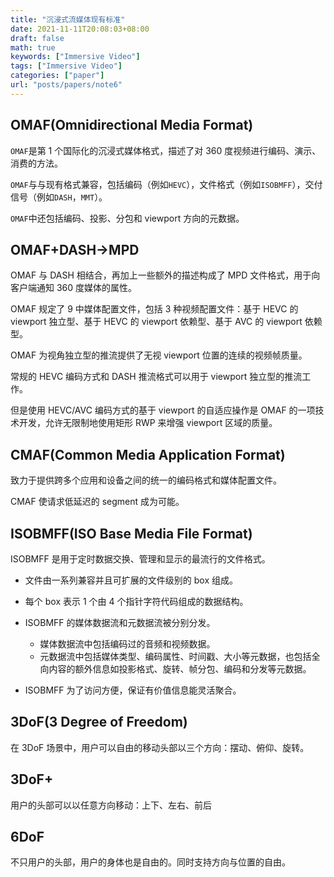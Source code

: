 ```yaml
---
title: "沉浸式流媒体现有标准"
date: 2021-11-11T20:08:03+08:00
draft: false
math: true
keywords: ["Immersive Video"]
tags: ["Immersive Video"]
categories: ["paper"]
url: "posts/papers/note6"
---
```


## OMAF(Omnidirectional Media Format)

`OMAF`是第 1 个国际化的沉浸式媒体格式，描述了对 360 度视频进行编码、演示、消费的方法。

`OMAF`与与现有格式兼容，包括编码（例如`HEVC`），文件格式（例如`ISOBMFF`），交付信号（例如`DASH`，`MMT`）。

`OMAF`中还包括编码、投影、分包和 viewport 方向的元数据。

## OMAF+DASH->MPD

OMAF 与 DASH 相结合，再加上一些额外的描述构成了 MPD 文件格式，用于向客户端通知 360 度媒体的属性。

OMAF 规定了 9 中媒体配置文件，包括 3 种视频配置文件：基于 HEVC 的 viewport 独立型、基于 HEVC 的 viewport 依赖型、基于 AVC 的 viewport 依赖型。

OMAF 为视角独立型的推流提供了无视 viewport 位置的连续的视频帧质量。

常规的 HEVC 编码方式和 DASH 推流格式可以用于 viewport 独立型的推流工作。

但是使用 HEVC/AVC 编码方式的基于 viewport 的自适应操作是 OMAF 的一项技术开发，允许无限制地使用矩形 RWP 来增强 viewport 区域的质量。

## CMAF(Common Media Application Format)

致力于提供跨多个应用和设备之间的统一的编码格式和媒体配置文件。

CMAF 使请求低延迟的 segment 成为可能。

## ISOBMFF(ISO Base Media File Format)

ISOBMFF 是用于定时数据交换、管理和显示的最流行的文件格式。

+ 文件由一系列兼容并且可扩展的文件级别的 box 组成。
+ 每个 box 表示 1 个由 4 个指针字符代码组成的数据结构。
+ ISOBMFF 的媒体数据流和元数据流被分别分发。

	- 媒体数据流中包括编码过的音频和视频数据。
	- 元数据流中包括媒体类型、编码属性、时间戳、大小等元数据，也包括全向内容的额外信息如投影格式、旋转、帧分包、编码和分发等元数据。
+ ISOBMFF 为了访问方便，保证有价值信息能灵活聚合。

## 3DoF(3 Degree of Freedom)

在 3DoF 场景中，用户可以自由的移动头部以三个方向：摆动、俯仰、旋转。

## 3DoF+

用户的头部可以以任意方向移动：上下、左右、前后

## 6DoF

不只用户的头部，用户的身体也是自由的。同时支持方向与位置的自由。


